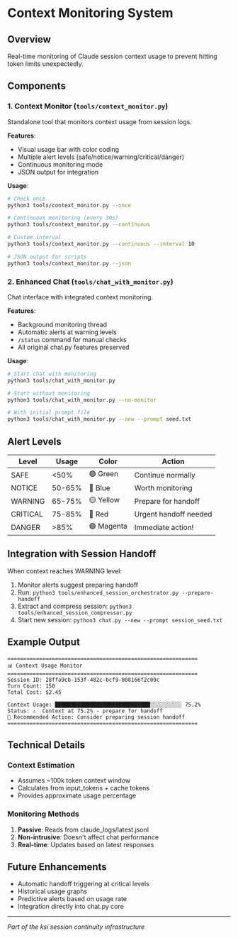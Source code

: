 # Context Monitoring System

## Overview
Real-time monitoring of Claude session context usage to prevent hitting token limits unexpectedly.

## Components

### 1. Context Monitor (`tools/context_monitor.py`)
Standalone tool that monitors context usage from session logs.

**Features**:
- Visual usage bar with color coding
- Multiple alert levels (safe/notice/warning/critical/danger)
- Continuous monitoring mode
- JSON output for integration

**Usage**:
```bash
# Check once
python3 tools/context_monitor.py --once

# Continuous monitoring (every 30s)
python3 tools/context_monitor.py --continuous

# Custom interval
python3 tools/context_monitor.py --continuous --interval 10

# JSON output for scripts
python3 tools/context_monitor.py --json
```

### 2. Enhanced Chat (`tools/chat_with_monitor.py`)
Chat interface with integrated context monitoring.

**Features**:
- Background monitoring thread
- Automatic alerts at warning levels
- `/status` command for manual checks
- All original chat.py features preserved

**Usage**:
```bash
# Start chat with monitoring
python3 tools/chat_with_monitor.py

# Start without monitoring
python3 tools/chat_with_monitor.py --no-monitor

# With initial prompt file
python3 tools/chat_with_monitor.py --new --prompt seed.txt
```

## Alert Levels

| Level | Usage | Color | Action |
|-------|-------|-------|--------|
| SAFE | <50% | 🟢 Green | Continue normally |
| NOTICE | 50-65% | 🔵 Blue | Worth monitoring |
| WARNING | 65-75% | 🟡 Yellow | Prepare for handoff |
| CRITICAL | 75-85% | 🔴 Red | Urgent handoff needed |
| DANGER | >85% | 🟣 Magenta | Immediate action! |

## Integration with Session Handoff

When context reaches WARNING level:
1. Monitor alerts suggest preparing handoff
2. Run: `python3 tools/enhanced_session_orchestrator.py --prepare-handoff`
3. Extract and compress session: `python3 tools/enhanced_session_compressor.py`
4. Start new session: `python3 chat.py --new --prompt session_seed.txt`

## Example Output

```
============================================================
📊 Context Usage Monitor
============================================================
Session ID: 28ffa9cb-153f-482c-bcf9-008166f2c09c
Turn Count: 150
Total Cost: $2.45

Context Usage: ██████████████████████████████░░░░░░░░░░ 75.2%
Status: ⚠️  Context at 75.2% - prepare for handoff
📌 Recommended Action: Consider preparing session handoff
============================================================
```

## Technical Details

### Context Estimation
- Assumes ~100k token context window
- Calculates from input_tokens + cache tokens
- Provides approximate usage percentage

### Monitoring Methods
1. **Passive**: Reads from claude_logs/latest.jsonl
2. **Non-intrusive**: Doesn't affect chat performance
3. **Real-time**: Updates based on latest responses

## Future Enhancements
- Automatic handoff triggering at critical levels
- Historical usage graphs
- Predictive alerts based on usage rate
- Integration directly into chat.py core

---
*Part of the ksi session continuity infrastructure*